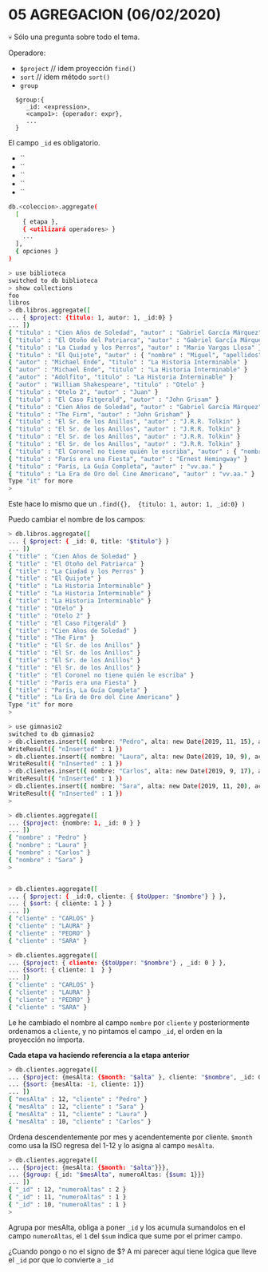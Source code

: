 # 05 AGREGACION (06/02/2020)

:skull: Sólo una pregunta sobre todo el tema.

Operadore:

* `$project` // idem proyección `find()`
* `sort` // idem método `sort()`
* `group`
```
  $group:{
     _id: <expression>,
     <campo1>: {operador: expr},
     ...
  }
```
   El campo `_id` es obligatorio.
* ``
* ``
* ``
* ``
* ``


```sh
db.<coleccion>.aggregate(
  [
    { etapa },
    { <utilizará operadores> }
    ...
  ],
  { opciones }
)
```
```sh
> use biblioteca
switched to db biblioteca
> show collections
foo
libros
> db.libros.aggregate([
... { $project: {titulo: 1, autor: 1, _id:0} }
... ])
{ "titulo" : "Cien Años de Soledad", "autor" : "Gabriel García Márquez" }
{ "titulo" : "El Otoño del Patriarca", "autor" : "Gabriel García Márquez" }
{ "titulo" : "La Ciudad y los Perros", "autor" : "Mario Vargas Llosa" }
{ "titulo" : "El Quijote", "autor" : { "nombre" : "Miguel", "apellidos" : "De Cervantes Saavedra", "pais" : "Italia" } }
{ "autor" : "Michael Ende", "titulo" : "La Historia Interminable" }
{ "autor" : "Michael Ende", "titulo" : "La Historia Interminable" }
{ "autor" : "Adolfito", "titulo" : "La Historia Interminable" }
{ "autor" : "William Shakespeare", "titulo" : "Otelo" }
{ "titulo" : "Otelo 2", "autor" : "Juan" }
{ "titulo" : "El Caso Fitgerald", "autor" : "John Grisam" }
{ "titulo" : "Cien Años de Soledad", "autor" : "Gabriel García Márquez" }
{ "titulo" : "The Firm", "autor" : "John Grisham" }
{ "titulo" : "El Sr. de los Anillos", "autor" : "J.R.R. Tolkin" }
{ "titulo" : "El Sr. de los Anillos", "autor" : "J.R.R. Tolkin" }
{ "titulo" : "El Sr. de los Anillos", "autor" : "J.R.R. Tolkin" }
{ "titulo" : "El Sr. de los Anillos", "autor" : "J.R.R. Tolkin" }
{ "titulo" : "El Coronel no tiene quién le escriba", "autor" : { "nombre" : "Gabriel García Márquez", "pais" : "Colombia" } }
{ "titulo" : "París era una Fiesta", "autor" : "Ernest Hemingway" }
{ "titulo" : "París, La Guía Completa", "autor" : "vv.aa." }
{ "titulo" : "La Era de Oro del Cine Americano", "autor" : "vv.aa." }
Type "it" for more
>  
```

Este hace lo mismo que un `.find({},  {titulo: 1, autor: 1, _id:0} )`

Puedo cambiar el nombre de los campos:

```sh
> db.libros.aggregate([
... { $project: { _id: 0, title: "$titulo"} }
... ])
{ "title" : "Cien Años de Soledad" }
{ "title" : "El Otoño del Patriarca" }
{ "title" : "La Ciudad y los Perros" }
{ "title" : "El Quijote" }
{ "title" : "La Historia Interminable" }
{ "title" : "La Historia Interminable" }
{ "title" : "La Historia Interminable" }
{ "title" : "Otelo" }
{ "title" : "Otelo 2" }
{ "title" : "El Caso Fitgerald" }
{ "title" : "Cien Años de Soledad" }
{ "title" : "The Firm" }
{ "title" : "El Sr. de los Anillos" }
{ "title" : "El Sr. de los Anillos" }
{ "title" : "El Sr. de los Anillos" }
{ "title" : "El Sr. de los Anillos" }
{ "title" : "El Coronel no tiene quién le escriba" }
{ "title" : "París era una Fiesta" }
{ "title" : "París, La Guía Completa" }
{ "title" : "La Era de Oro del Cine Americano" }
Type "it" for more
>
```

```sh
> use gimnasio2
switched to db gimnasio2
> db.clientes.insert({ nombre: "Pedro", alta: new Date(2019, 11, 15), actividades: ["padel", "tenis","esgrima"]})
WriteResult({ "nInserted" : 1 })
> db.clientes.insert({ nombre: "Laura", alta: new Date(2019, 10, 9), actividades: ["aquagym", "tenis","step"]})
WriteResult({ "nInserted" : 1 })
> db.clientes.insert({ nombre: "Carlos", alta: new Date(2019, 9, 17), actividades: ["aquagym", "padel","cardio"]})
WriteResult({ "nInserted" : 1 })
> db.clientes.insert({ nombre: "Sara", alta: new Date(2019, 11, 20), actividades: ["pesas", "cardio", "step"]})
WriteResult({ "nInserted" : 1 })
>
```

```sh
> db.clientes.aggregate([
... {$project: {nombre: 1, _id: 0 } }
... ])
{ "nombre" : "Pedro" }
{ "nombre" : "Laura" }
{ "nombre" : "Carlos" }
{ "nombre" : "Sara" }
>      


> db.clientes.aggregate([
... { $project: { _id:0, cliente: { $toUpper: "$nombre"} } },
... { $sort: { cliente: 1 } }
... ])
{ "cliente" : "CARLOS" }
{ "cliente" : "LAURA" }
{ "cliente" : "PEDRO" }
{ "cliente" : "SARA" }

> db.clientes.aggregate([
... {$project: { cliente: {$toUpper: "$nombre"} , _id: 0 } },
... {$sort: { cliente: 1  } }
... ])
{ "cliente" : "CARLOS" }
{ "cliente" : "LAURA" }
{ "cliente" : "PEDRO" }
{ "cliente" : "SARA" }
```

Le he cambiado el nombre al campo `nombre` por `cliente` y posteriormente ordenamos a `cliente`, y no pintamos el campo `_id`, el orden en la proyección no importa.

**Cada etapa va haciendo referencia a la etapa anterior**

```sh
> db.clientes.aggregate([
... {$project: {mesAlta: {$month: "$alta" }, cliente: "$nombre", _id: 0}},
... {$sort: {mesAlta: -1, cliente: 1}}
... ])
{ "mesAlta" : 12, "cliente" : "Pedro" }
{ "mesAlta" : 12, "cliente" : "Sara" }
{ "mesAlta" : 11, "cliente" : "Laura" }
{ "mesAlta" : 10, "cliente" : "Carlos" }
```

Ordena descendentemente por mes y acendentemente por cliente. `$month` como usa la ISO regresa del 1-12 y lo asigna al campo `mesAlta`.

```sh
> db.clientes.aggregate([
... {$project: {mesAlta: {$month: "$alta"}}},
... {$group: {_id: "$mesAlta", numeroAltas: {$sum: 1}}}
... ])
{ "_id" : 12, "numeroAltas" : 2 }
{ "_id" : 11, "numeroAltas" : 1 }
{ "_id" : 10, "numeroAltas" : 1 }
> 
```
Agrupa por mesAlta, obliga a poner `_id` y los acumula sumandolos en el campo `numeroAltas`, el `1` del `$sum` indica que sume por el primer campo.

¿Cuando pongo o no el signo de $? A mi parecer aquí tiene lógica que lleve el `_id` por que lo convierte a `_id`

```sh
```

```sh
```

```sh
```

```sh
```

```sh
```

```sh
```
